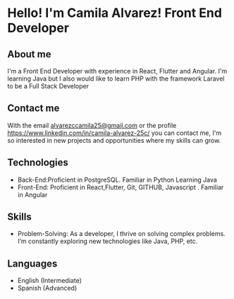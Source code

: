 # Hello! I'm Camila Alvarez! Front End  Developer
## About me 
I'm a Front End Developer with experience in React, Flutter and Angular. I'm learning Java but I also would like to learn PHP with the framework Laravel to be a Full Stack Developer

## Contact me 

With the email alvarezccamila25@gmail.com or the profile https://www.linkedin.com/in/camila-alvarez-25c/  you can contact me, I'm so interested in new projects and opportunities where my skills can grow.

## Technologies
- Back-End:Proficient in PostgreSQL. Familiar in Python Learning Java
- Front-End: Proficient in React,Flutter, Git, GITHUB, Javascript . Familiar in Angular
  
## Skills
- Problem-Solving: As a developer, I thrive on solving complex problems. I’m constantly exploring new technologies like Java, PHP, etc. 

## Languages
- English (Intermediate)
- Spanish (Advanced) 
